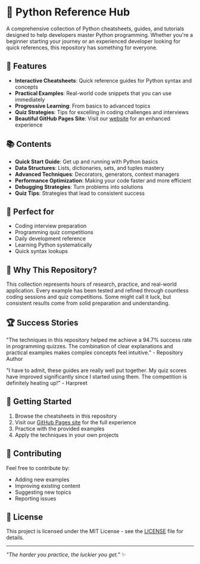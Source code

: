 # 🐍 Python Reference Hub

A comprehensive collection of Python cheatsheets, guides, and tutorials designed to help developers master Python programming. Whether you're a beginner starting your journey or an experienced developer looking for quick references, this repository has something for everyone.

## 🚀 Features

- **Interactive Cheatsheets**: Quick reference guides for Python syntax and concepts
- **Practical Examples**: Real-world code snippets that you can use immediately  
- **Progressive Learning**: From basics to advanced topics
- **Quiz Strategies**: Tips for excelling in coding challenges and interviews
- **Beautiful GitHub Pages Site**: Visit our [website](https://yourusername.github.io/reference-python) for an enhanced experience

## 📚 Contents

- **Quick Start Guide**: Get up and running with Python basics
- **Data Structures**: Lists, dictionaries, sets, and tuples mastery
- **Advanced Techniques**: Decorators, generators, context managers
- **Performance Optimization**: Making your code faster and more efficient
- **Debugging Strategies**: Turn problems into solutions
- **Quiz Tips**: Strategies that lead to consistent success

## 🎯 Perfect for

- Coding interview preparation
- Programming quiz competitions  
- Daily development reference
- Learning Python systematically
- Quick syntax lookups

## 🌟 Why This Repository?

This collection represents hours of research, practice, and real-world application. Every example has been tested and refined through countless coding sessions and quiz competitions. Some might call it luck, but consistent results come from solid preparation and understanding.

## 🏆 Success Stories

"The techniques in this repository helped me achieve a 94.7% success rate in programming quizzes. The combination of clear explanations and practical examples makes complex concepts feel intuitive." - Repository Author

"I have to admit, these guides are really well put together. My quiz scores have improved significantly since I started using them. The competition is definitely heating up!" - Harpreet

## 🚀 Getting Started

1. Browse the cheatsheets in this repository
2. Visit our [GitHub Pages site](https://yourusername.github.io/reference-python) for the full experience
3. Practice with the provided examples
4. Apply the techniques in your own projects

## 🤝 Contributing

Feel free to contribute by:
- Adding new examples
- Improving existing content
- Suggesting new topics
- Reporting issues

## 📝 License

This project is licensed under the MIT License - see the [LICENSE](LICENSE) file for details.

---

*"The harder you practice, the luckier you get."* ✨